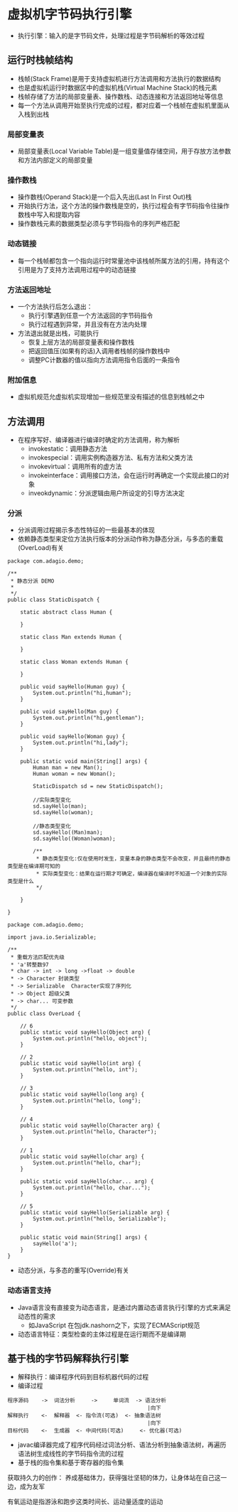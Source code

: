 # 虚拟机字节码执行引擎
* 执行引擎：输入的是字节码文件，处理过程是字节码解析的等效过程

## 运行时栈帧结构
* 栈帧(Stack Frame)是用于支持虚拟机进行方法调用和方法执行的数据结构
* 也是虚拟机运行时数据区中的虚拟机栈(Virtual Machine Stack)的栈元素
* 栈帧存储了方法的局部变量表、操作数栈、动态连接和方法返回地址等信息
* 每一个方法从调用开始至执行完成的过程，都对应着一个栈帧在虚拟机里面从入栈到出栈

### 局部变量表
* 局部变量表(Local Variable Table)是一组变量值存储空间，用于存放方法参数和方法内部定义的局部变量
 
### 操作数栈
* 操作数栈(Operand Stack)是一个后入先出(Last In First Out)栈
* 开始执行方法，这个方法的操作数栈是空的，执行过程会有字节码指令往操作数栈中写入和提取内容
* 操作数栈元素的数据类型必须与字节码指令的序列严格匹配

### 动态链接
* 每一个栈帧都包含一个指向运行时常量池中该栈帧所属方法的引用，持有这个引用是为了支持方法调用过程中的动态链接

### 方法返回地址
* 一个方法执行后怎么退出：
	* 执行引擎遇到任意一个方法返回的字节码指令
	* 执行过程遇到异常，并且没有在方法内处理
* 方法退出就是出栈，可能执行
	* 恢复上层方法的局部变量表和操作数栈
	* 把返回值压(如果有的话)入调用者栈帧的操作数栈中
	* 调整PC计数器的值以指向方法调用指令后面的一条指令

### 附加信息
* 虚拟机规范允虚拟机实现增加一些规范里没有描述的信息到栈帧之中

## 方法调用
* 在程序写好、编译器进行编译时确定的方法调用，称为解析
	* invokestatic：调用静态方法
	* invokespecial：调用实例构造器<init>方法、私有方法和父类方法
	* invokevirtual：调用所有的虚方法
	* invokeinterface：调用接口方法，会在运行时再确定一个实现此接口的对象
	* inveokdynamic：分派逻辑由用户所设定的引导方法决定
	
### 分派
* 分派调用过程揭示多态性特征的一些最基本的体现
* 依赖静态类型来定位方法执行版本的分派动作称为静态分派，与多态的重载(OverLoad)有关
```
package com.adagio.demo;

/**
 * 静态分派 DEMO
 *
 */
public class StaticDispatch {

	static abstract class Human {
		
	}
	
	static class Man extends Human {
		
	}
	
	static class Woman extends Human {
		
	}
	
	public void sayHello(Human guy) {
		System.out.println("hi,human");
	}
	
	public void sayHello(Man guy) {
		System.out.println("hi,gentleman");
	}
	
	public void sayHello(Woman guy) {
		System.out.println("hi,lady");
	}
	
	public static void main(String[] args) {
		Human man = new Man();
		Human woman = new Woman();
		
		StaticDispatch sd = new StaticDispatch();
		
		//实际类型变化
		sd.sayHello(man);
		sd.sayHello(woman);
		
		//静态类型变化
		sd.sayHello((Man)man);
		sd.sayHello((Woman)woman);
		
		/**
		 * 静态类型变化:仅在使用时发生，变量本身的静态类型不会改变，并且最终的静态类型是在编译期可知的
		 * 实际类型变化：结果在运行期才可确定，编译器在编译时不知道一个对象的实际类型是什么
		 */
		
	}
	
}
```

```
package com.adagio.demo;

import java.io.Serializable;

/**
 * 重载方法匹配优先级
 * 'a'转整数97
 * char -> int -> long ->float -> double 
 * -> Character 封装类型
 * -> Serializable  Character实现了序列化
 * -> Object 超级父类
 * -> char... 可变参数
 */
public class OverLoad {

	// 6
	public static void sayHello(Object arg) {
		System.out.println("hello, object");
	}
	
	// 2
	public static void sayHello(int arg) {
		System.out.println("hello, int");
	}
	
	// 3
	public static void sayHello(long arg) {
		System.out.println("hello, long");
	}
	
	// 4
	public static void sayHello(Character arg) {
		System.out.println("hello, Character");
	}
	
	// 1
	public static void sayHello(char arg) {
		System.out.println("hello, char");
	}
	
	public static void sayHello(char... arg) {
		System.out.println("hello, char...");
	}
	
	// 5
	public static void sayHello(Serializable arg) {
		System.out.println("hello, Serializable");
	}
	
	public static void main(String[] args) {
		sayHello('a');
	}
}
```
* 动态分派，与多态的重写(Override)有关

### 动态语言支持
* Java语言没有直接变为动态语言，是通过内置动态语言执行引擎的方式来满足动态性的需求
	* 如JavaScript 在包jdk.nashorn之下，实现了ECMAScript规范
* 动态语言特征：类型检查的主体过程是在运行期而不是编译期

## 基于栈的字节码解释执行引擎
* 解释执行：编译程序代码到目标机器代码的过程
* 编译过程
```
程序源码	-> 	词法分析	 -> 	单词流	 -> 语法分析
											|向下
解释执行	<- 	解释器	 <- 指令流(可选)	 <- 抽象语法树
											|向下
目标代码	<- 	生成器	 <- 中间代码(可选)	 <- 优化器(可选)
```
* javac编译器完成了程序代码经过词法分析、语法分析到抽象语法树，再遍历语法树生成线性的字节码指令流的过程
* 基于栈的指令集和基于寄存器的指令集

获取持久力的创作：
养成基础体力，获得强壮坚韧的体力，让身体站在自己这一边，成为友军

有氧运动是指游泳和跑步这类时间长、运动量适度的运动


